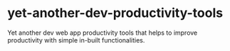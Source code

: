 # yet-another-dev-productivity-tools
Yet another dev web app productivity tools that helps to improve productivity with simple in-built functionalities.
